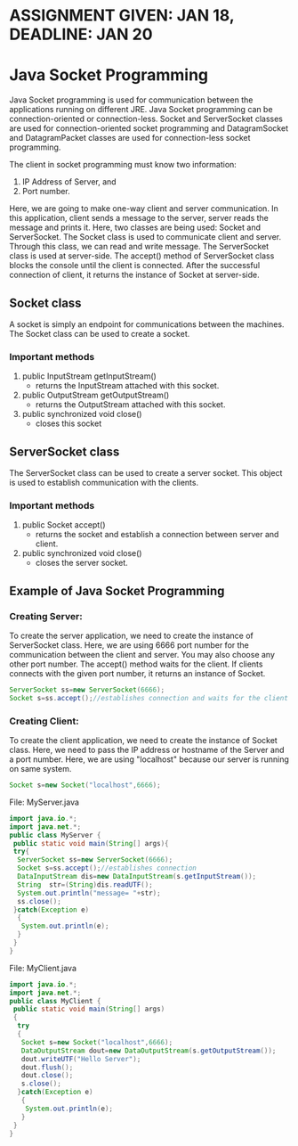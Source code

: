 # ASSIGNMENT GIVEN: JAN 18, DEADLINE: JAN 20

# Java Socket Programming
Java Socket programming is used for communication between the applications running on different JRE. Java Socket programming can be connection-oriented or connection-less.
Socket and ServerSocket classes are used for connection-oriented socket programming and DatagramSocket and DatagramPacket classes are used for connection-less socket programming.

The client in socket programming must know two information:
1. IP Address of Server, and
2. Port number.

Here, we are going to make one-way client and server communication. In this application, client sends a message to the server, server reads the message and prints it. Here, two classes are being used: Socket and ServerSocket. The Socket class is used to communicate client and server. Through this class, we can read and write message. The ServerSocket class is used at server-side. The accept() method of ServerSocket class blocks the console until the client is connected. After the successful connection of client, it returns the instance of Socket at server-side.

## Socket class
A socket is simply an endpoint for communications between the machines. The Socket class can be used to create a socket.

### Important methods
1. public InputStream getInputStream()
   * returns the InputStream attached with this socket.
2. public OutputStream getOutputStream()	
   * returns the OutputStream attached with this socket.
3. public synchronized void close()	
   * closes this socket
  
## ServerSocket class
The ServerSocket class can be used to create a server socket. This object is used to establish communication with the clients.

### Important methods
1. public Socket accept()	
   * returns the socket and establish a connection between server and client.
3. public synchronized void close()	
   * closes the server socket.

## Example of Java Socket Programming
### Creating Server:
To create the server application, we need to create the instance of ServerSocket class. Here, we are using 6666 port number for the communication between the client and server. You may also choose any other port number. The accept() method waits for the client. If clients connects with the given port number, it returns an instance of Socket.
```java
ServerSocket ss=new ServerSocket(6666);  
Socket s=ss.accept();//establishes connection and waits for the client   
```

### Creating Client:
To create the client application, we need to create the instance of Socket class. Here, we need to pass the IP address or hostname of the Server and a port number. Here, we are using "localhost" because our server is running on same system.
```java
Socket s=new Socket("localhost",6666);  
````
File: MyServer.java
```java
import java.io.*;  
import java.net.*;  
public class MyServer {  
 public static void main(String[] args){  
 try{  
  ServerSocket ss=new ServerSocket(6666);  
  Socket s=ss.accept();//establishes connection   
  DataInputStream dis=new DataInputStream(s.getInputStream());  
  String  str=(String)dis.readUTF();  
  System.out.println("message= "+str);  
  ss.close();  
 }catch(Exception e)
  {
   System.out.println(e);
  }  
 }  
}
```

File: MyClient.java
```java
import java.io.*;  
import java.net.*;  
public class MyClient {  
 public static void main(String[] args) 
 {  
  try
  {      
   Socket s=new Socket("localhost",6666);  
   DataOutputStream dout=new DataOutputStream(s.getOutputStream());  
   dout.writeUTF("Hello Server");  
   dout.flush();  
   dout.close();  
   s.close();  
  }catch(Exception e)
   {
    System.out.println(e);
   }  
 }  
}
```
